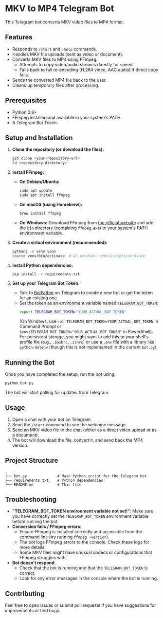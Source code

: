 # MKV to MP4 Telegram Bot

This Telegram bot converts MKV video files to MP4 format.

## Features

- Responds to `/start` and `/help` commands.
- Handles MKV file uploads (sent as video or document).
- Converts MKV files to MP4 using FFmpeg.
  - Attempts to copy video/audio streams directly for speed.
  - Falls back to full re-encoding (H.264 video, AAC audio) if direct copy fails.
- Sends the converted MP4 file back to the user.
- Cleans up temporary files after processing.

## Prerequisites

- Python 3.8+
- FFmpeg installed and available in your system's PATH.
- A Telegram Bot Token.

## Setup and Installation

1.  **Clone the repository (or download the files):**
    ```bash
    git clone <your-repository-url>
    cd <repository-directory>
    ```

2.  **Install FFmpeg:**
    *   **On Debian/Ubuntu:**
        ```bash
        sudo apt update
        sudo apt install ffmpeg
        ```
    *   **On macOS (using Homebrew):**
        ```bash
        brew install ffmpeg
        ```
    *   **On Windows:**
        Download FFmpeg from [the official website](https://ffmpeg.org/download.html) and add the `bin` directory (containing `ffmpeg.exe`) to your system's PATH environment variable.

3.  **Create a virtual environment (recommended):**
    ```bash
    python3 -m venv venv
    source venv/bin/activate  # On Windows: venv\Scripts\activate
    ```

4.  **Install Python dependencies:**
    ```bash
    pip install -r requirements.txt
    ```

5.  **Set up your Telegram Bot Token:**
    *   Talk to [BotFather](https://t.me/BotFather) on Telegram to create a new bot or get the token for an existing one.
    *   Set the token as an environment variable named `TELEGRAM_BOT_TOKEN`:
        ```bash
        export TELEGRAM_BOT_TOKEN="YOUR_ACTUAL_BOT_TOKEN"
        ```
        (On Windows, use `set TELEGRAM_BOT_TOKEN=YOUR_ACTUAL_BOT_TOKEN` in Command Prompt or `$env:TELEGRAM_BOT_TOKEN="YOUR_ACTUAL_BOT_TOKEN"` in PowerShell).
        For persistent storage, you might want to add this to your shell's profile file (e.g., `.bashrc`, `.zshrc`) or use a `.env` file with a library like `python-dotenv` (though this is not implemented in the current `bot.py`).

## Running the Bot

Once you have completed the setup, run the bot using:

```bash
python bot.py
```

The bot will start polling for updates from Telegram.

## Usage

1.  Open a chat with your bot on Telegram.
2.  Send the `/start` command to see the welcome message.
3.  Send an MKV video file to the chat (either as a direct video upload or as a document).
4.  The bot will download the file, convert it, and send back the MP4 version.

## Project Structure

```
.
├── bot.py              # Main Python script for the Telegram bot
├── requirements.txt    # Python dependencies
└── README.md           # This file
```

## Troubleshooting

*   **"TELEGRAM_BOT_TOKEN environment variable not set!"**: Make sure you have correctly set the `TELEGRAM_BOT_TOKEN` environment variable before running the bot.
*   **Conversion fails / FFmpeg errors**:
    *   Ensure FFmpeg is installed correctly and accessible from the command line (try running `ffmpeg -version`).
    *   The bot logs FFmpeg errors to the console. Check these logs for more details.
    *   Some MKV files might have unusual codecs or configurations that FFmpeg struggles with.
*   **Bot doesn't respond**:
    *   Check that the bot is running and that the `TELEGRAM_BOT_TOKEN` is correct.
    *   Look for any error messages in the console where the bot is running.

## Contributing

Feel free to open issues or submit pull requests if you have suggestions for improvements or find bugs.
